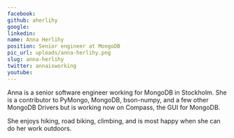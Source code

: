 ```yaml
---
facebook: 
github: aherlihy
google: 
linkedin: 
name: Anna Herlihy
position: Senior engineer at MongoDB
pic_url: uploads/anna-herlihy.png
slug: anna-herlihy
twitter: annaisworking
youtube: 
---
```

<p>Anna&nbsp;is a senior software engineer working for MongoDB in Stockholm. She is a contributor to PyMongo, MongoDB, bson-numpy, and a few other MongoDB Drivers but is working now on Compass, the GUI for MongoDB.</p>

<p>She enjoys hiking, road biking, climbing, and is most happy when she can do her work outdoors.</p>
